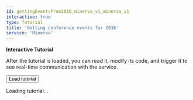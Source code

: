 ```yaml
---
id: gettingEventsFrom2016_minerva_v1_minerva_v1
interactive: true
type: Tutorial
title: 'Getting conference events for 2016'
service: 'Minerva'
--- 
```

<div class="u-position-relative u-min-height--off u-vertical-centering u-horizontal-centering flex-column u-transition-all">
  <div class="alert alert-success u-transition-all" role="alert">
    <p class="h4 text-center u-max-width--xs">
      <strong>Interactive Tutorial</strong>
    </p>
    <p class="text-center u-max-width--xs no-margin">
      After the tutorial is loaded, you can read it, modify its code, and trigger it to see real-time communication with the service.
    </p>
  </div>
  <p class="text-center u-transition-all no-margin">
    <button id="notebookgettingEventsFrom2016_minerva_v1" class="btn btn-lg btn-primary" type="button">Load tutorial</button>
  </p>
  <div class="js-notebook-loader spinner-backdrop spinner-backdrop--secondary spinner-backdrop--half-opacity spinner-backdrop--secondary-filled-background u-transition-all u-opacity-0">
    <div class="spinner">
      <div class="spinner-container spinner-container1 spinner-container1--secondary">
        <div class="spinner-circle1"></div>
        <div class="spinner-circle2"></div>
        <div class="spinner-circle3"></div>
        <div class="circle4"></div>
      </div>
      <div class="spinner-container spinner-container2 spinner-container2--secondary">
        <div class="spinner-circle1"></div>
        <div class="spinner-circle2"></div>
        <div class="spinner-circle3"></div>
        <div class="circle4"></div>
      </div>
      <div class="spinner-container spinner-container3 spinner-container3--secondary">
        <div class="spinner-circle1"></div>
        <div class="spinner-circle2"></div>
        <div class="spinner-circle3"></div>
        <div class="circle4"></div>
      </div>
    </div>
    <p class="spinner-paragraph text-center h3">Loading tutorial...</br></p>
  </div>
  <iframe style="min-height: 430px;" class="u-transition-all u-hidden width-100 interactive-tutorial" src="" scrolling="no" frameBorder="0" id="gettingEventsFrom2016_minerva_v1"></iframe>

</div>


<script>

  $('#notebookgettingEventsFrom2016_minerva_v1').click(function() {

    $(this).parent().slideUp(300);
    $(this).parent().siblings('.alert').slideUp(300);

    var frame = $(this).parent().siblings('iframe');
    frame.attr('src', 'http://derberg.github.io/build/embedded.html#gettingEventsFrom2016_minerva_v1');
    frame.addClass('apinotebookFrame');

    $(this).parent().siblings('.js-notebook-loader').removeClass('u-opacity-0').addClass('u-opacity-100');
    $(this).parent().parent().addClass('u-min-height--on');
  });

</script> <!-- ---
---
id: gettingEventsFrom2016_minerva_v1_minerva_v1
interactive: true
type: Tutorial
title: 'Getting conference events for 2016'
service: 'Minerva'
---


Minerva service exposes its API contract using RAML specification. Thanks to it, you can generate a JavaScript client that you will later use in your code.
This is what is done in this tutorial, first you create a REST client and then you make proper API calls using it

```javascript
API.createClient('minervaService',
'http://derberg.github.io/services/minerva/v1/api.raml');
```

To get from the server only conference events from 2016 you need to request data with a proper query parameter.
The `type` attribute defines if it is a conference that will take place in 2016.

```javascript
confEvents = minervaService.events.get(null, {
  query: {
    'q': 'type:"Conference 2016"'
  }
})
```

Now once you have the list, grab it with some code

```javascript
confEvents = confEvents.body;
```


Now extract only conferences that will occure in Poland.

```javascript
confsInPoland = [];

confEvents.forEach(function(conf){

  if(conf.address.indexOf('Poland') !== -1) {

    confsInPoland.push(conf);
  }
})

confsInPoland;
```
 -->